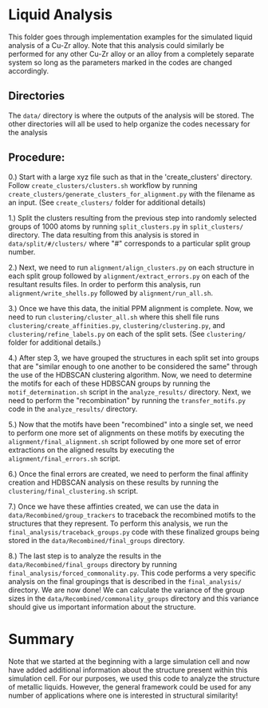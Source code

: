 # Liquid Analysis
This folder goes through implementation examples for the simulated liquid analysis of a Cu-Zr alloy. Note that this analysis could similarly be performed for any other Cu-Zr alloy or an alloy from a completely separate system so long as the parameters marked in the codes are changed accordingly.

## Directories
The `data/` directory is where the outputs of the analysis will be stored. The other directories will all be used to help organize the codes necessary for the analysis

## Procedure:
0.) Start with a large xyz file such as that in the 'create_clusters' directory. Follow `create_clusters/clusters.sh` workflow by running `create_clusters/generate_clusters_for_alignment.py` with the filename as an input. (See `create_clusters/` folder for additional details)

1.) Split the clusters resulting from the previous step into randomly selected groups of 1000 atoms by running `split_clusters.py` in `split_clusters/` directory. The data resulting from this analysis is stored in `data/split/#/clusters/` where "#" corresponds to a particular split group number.

2.) Next, we need to run `alignment/align_clusters.py` on each structure in each split group followed by `alignment/extract_errors.py` on each of the resultant results files. In order to perform this analysis, run `alignment/write_shells.py` followed by `alignment/run_all.sh`.

3.) Once we have this data, the initial PPM alignment is complete. Now, we need to run `clustering/cluster_all.sh` where this shell file runs `clustering/create_affinities.py`, `clustering/clustering.py`, and `clustering/refine_labels.py` on each of the split sets. (See `clustering/` folder for additional details.)

4.) After step 3, we have grouped the structures in each split set into groups that are "similar enough to one another to be considered the same" through the use of the HDBSCAN clustering algorithm. Now, we need to determine the motifs for each of these HDBSCAN groups by running the `motif_determination.sh` script in the `analyze_results/` directory. Next, we need to perform the "recombination" by running the `transfer_motifs.py` code in the `analyze_results/` directory.

5.) Now that the motifs have been "recombined" into a single set, we need to perform one more set of alignments on these motifs by executing the `alignment/final_alignment.sh` script followed by one more set of error extractions on the aligned results by executing the `alignment/final_errors.sh` script.

6.) Once the final errors are created, we need to perform the final affinity creation and HDBSCAN analysis on these results by running the `clustering/final_clustering.sh` script.

7.) Once we have these affinties created, we can use the data in `data/Recombined/group_trackers` to traceback the recombined motifs to the structures that they represent. To perform this analysis, we run the `final_analysis/traceback_groups.py` code with these finalized groups being stored in the `data/Recombined/final_groups` directory.

8.) The last step is to analyze the results in the `data/Recombined/final_groups` directory by running `final_analysis/forced_commonality.py`. This code performs a very specific analysis on the final groupings that is described in the `final_analysis/` directory. We are now done! We can calculate the variance of the group sizes in the `data/Recombined/commonality_groups` directory and this variance should give us important information about the structure. 

# Summary
Note that we started at the beginning with a large simulation cell and now have added additional information about the structure present within this simulation cell. For our purposes, we used this code to analyze the structure of metallic liquids. However, the general framework could be used for any number of applications where one is interested in structural similarity!